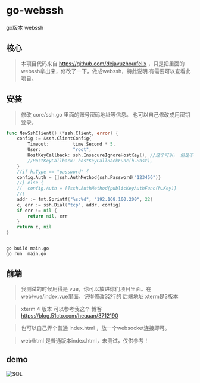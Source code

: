 # go-webssh
go版本 webssh 

## 核心
> 本项目代码来自 https://github.com/dejavuzhou/felix ，只是把里面的webssh拿出来，修改了一下，做成webssh，特此说明.有需要可以查看此项目。


## 安装
>  修改 core/ssh.go 里面的账号密码地址等信息。 也可以自己修改成用密钥登录。
```go
func NewSshClient() (*ssh.Client, error) {
	config := &ssh.ClientConfig{
		Timeout:         time.Second * 5,
		User:            "root",
		HostKeyCallback: ssh.InsecureIgnoreHostKey(), //这个可以， 但是不够安全
		//HostKeyCallback: hostKeyCallBackFunc(h.Host),
	}
	//if h.Type == "password" {
	config.Auth = []ssh.AuthMethod{ssh.Password("123456")}
	//} else {
	//	config.Auth = []ssh.AuthMethod{publicKeyAuthFunc(h.Key)}
	//}
	addr := fmt.Sprintf("%s:%d", "192.168.100.200", 22)
	c, err := ssh.Dial("tcp", addr, config)
	if err != nil {
		return nil, err
	}
	return c, nil
}

```

```shell script

go build main.go
go run  main.go 

```

## 前端
> 我测试的时候用得是 vue，你可以放进你们项目里面。在web/vue/index.vue里面，记得修改32行的 后端地址 xterm是3版本

> xterm 4 版本 可以参考我这个 博客 https://blog.51cto.com/hequan/3712190

> 也可以自己弄个普通 index.html ，放一个websocket连接即可。

>  web/html  是普通版本index.html，未测试，仅供参考！  


## demo

![SQL](static/demo/demo1.jpg)
